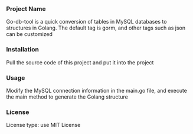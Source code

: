 ### Project Name



Go-db-tool is a quick conversion of tables in MySQL databases to structures in Golang. The default tag is gorm, and other tags such as json can be customized



### Installation

Pull the source code of this project and put it into the project



### Usage

Modify the MySQL connection information in the main.go file, and execute the main method to generate the Golang structure



### License

License type: use MIT License
